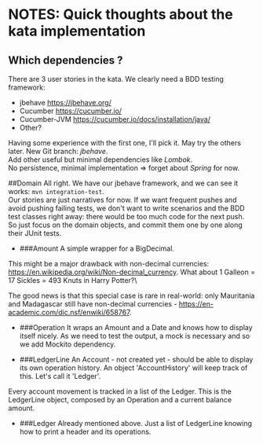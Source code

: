 # NOTES: Quick thoughts about the kata implementation
## Which dependencies ?
There are 3 user stories in the kata. We clearly need a BDD testing framework:
- jbehave https://jbehave.org/
- Cucumber https://cucumber.io/
- Cucumber-JVM https://cucumber.io/docs/installation/java/
- Other?

Having some experience with the first one, I'll pick it. May try the others later. New Git branch: *jbehave*.\
Add other useful but minimal dependencies like *Lombok*.\
No persistence, minimal implementation => forget about *Spring* for now.

##Domain
All right. We have our jbehave framework, and we can see it works: `mvn integration-test`.\
Our stories are just narratives for now. If we want frequent pushes and avoid pushing failing tests,
we don't want to write scenarios and the BDD test classes right away: there would be too much code for the next push.\
So just focus on the domain objects, and commit them one by one along their JUnit tests.

- ###Amount
A simple wrapper for a BigDecimal.

This might be a major drawback with non-decimal currencies: https://en.wikipedia.org/wiki/Non-decimal_currency.
What about 1 Galleon = 17 Sickles = 493 Knuts in Harry Potter?\

The good news is that this special case is rare in real-world:
only Mauritania and Madagascar still have non-decimal currencies -
https://en-academic.com/dic.nsf/enwiki/658767.

- ###Operation
It wraps an Amount and a Date and knows how to display itself nicely. As we need to test the output, a mock is necessary
and so we add Mockito dependency.

- ###LedgerLine
An Account - not created yet - should be able to display its own operation history. An object 'AccountHistory' will keep
track of this. Let's call it 'Ledger'.

Every account movement is tracked in a list of the Ledger. This is the LedgerLine object, composed by an Operation and
a current balance amount.

- ###Ledger
Already mentioned above. Just a list of LedgerLine knowing how to print a header and its operations.

